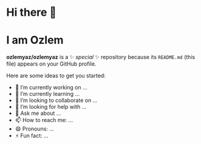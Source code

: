 <h1>   Hi there 👋 </h1>
<h1> I am Ozlem </h1>
<p> <a target="_blank" href="https://www.linkedin.com/feed/" My LINKEDIN profile></a>
</p>


**ozlemyaz/ozlemyaz** is a ✨ _special_ ✨ repository because its `README.md` (this file) appears on your GitHub profile.

Here are some ideas to get you started:

- 🔭 I’m currently working on ...
- 🌱 I’m currently learning ...
- 👯 I’m looking to collaborate on ...
- 🤔 I’m looking for help with ...
- 💬 Ask me about ...
- 📫 How to reach me: ...
- 😄 Pronouns: ...
- ⚡ Fun fact: ...

